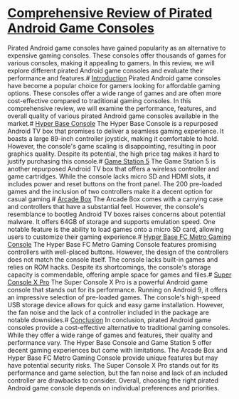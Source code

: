 # [Comprehensive Review of Pirated Android Game Consoles](https://youtu.be/51foBSsRpJk?t=866)
Pirated Android game consoles have gained popularity as an alternative to expensive gaming consoles. These consoles offer thousands of games for various consoles, making it appealing to gamers. In this review, we will explore different pirated Android game consoles and evaluate their performance and features.# [Introduction](https://youtu.be/51foBSsRpJk?t=395)
Pirated Android game consoles have become a popular choice for gamers looking for affordable gaming options. These consoles offer a wide range of games and are often more cost-effective compared to traditional gaming consoles. In this comprehensive review, we will examine the performance, features, and overall quality of various pirated Android game consoles available in the market.# [Hyper Base Console](https://youtu.be/51foBSsRpJk?t=663)
The Hyper Base Console is a repurposed Android TV box that promises to deliver a seamless gaming experience. It boasts a large 89-inch controller joystick, making it comfortable to hold. However, the console's game scaling is disappointing, resulting in poor graphics quality. Despite its potential, the high price tag makes it hard to justify purchasing this console.# [Game Station 5](https://youtu.be/51foBSsRpJk?t=399)
The Game Station 5 is another repurposed Android TV box that offers a wireless controller and game cartridges. While the console lacks micro SD and HDMI slots, it includes power and reset buttons on the front panel. The 200 pre-loaded games and the inclusion of two controllers make it a decent option for casual gaming.# [Arcade Box](https://youtu.be/51foBSsRpJk?t=495)
The Arcade Box comes with a carrying case and controllers that have a substantial feel. However, the console's resemblance to bootleg Android TV boxes raises concerns about potential malware. It offers 64GB of storage and supports emulation speed. One notable feature is the ability to load games onto a micro SD card, allowing users to customize their gaming experience.# [Hyper Base FC Metro Gaming Console](https://youtu.be/51foBSsRpJk?t=522)
The Hyper Base FC Metro Gaming Console features promising controllers with well-placed buttons. However, the design of the controllers does not match the console itself. The console lacks built-in games and relies on ROM hacks. Despite its shortcomings, the console's storage capacity is commendable, offering ample space for games and files.# [Super Console X Pro](https://youtu.be/51foBSsRpJk?t=918)
The Super Console X Pro is a powerful Android game console that stands out for its performance. Running on Android 9, it offers an impressive selection of pre-loaded games. The console's high-speed USB storage device allows for quick and easy game installation. However, the fan noise and the lack of a controller included in the package are notable downsides.# [Conclusion](https://youtu.be/51foBSsRpJk?t=219)
In conclusion, pirated Android game consoles provide a cost-effective alternative to traditional gaming consoles. While they offer a wide range of games and features, their quality and performance vary. The Hyper Base Console and Game Station 5 offer decent gaming experiences but come with limitations. The Arcade Box and Hyper Base FC Metro Gaming Console provide unique features but may have potential security risks. The Super Console X Pro stands out for its performance and game selection, but the fan noise and lack of an included controller are drawbacks to consider. Overall, choosing the right pirated Android game console depends on individual preferences and priorities.